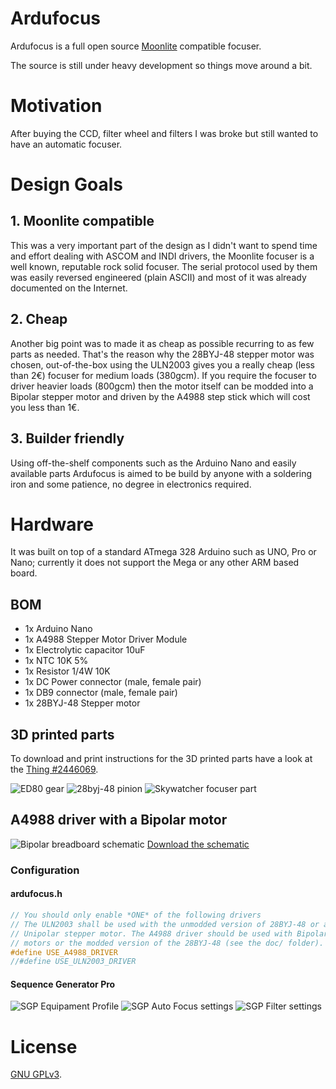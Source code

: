 # Ardufocus
Ardufocus is a full open source [Moonlite][moonlite] compatible focuser.

The source is still under heavy development so things move around a bit.

[moonlite]: https://www.focuser.com/


# Motivation
After buying the CCD, filter wheel and filters I was broke but still wanted to have an automatic
focuser.


# Design Goals

## 1. Moonlite compatible
This was a very important part of the design as I didn't want to spend time and effort dealing with
ASCOM and INDI drivers, the Moonlite focuser is a well known, reputable rock solid focuser. The
serial protocol used by them was easily reversed engineered (plain ASCII) and most of it was already
documented on the Internet.

## 2. Cheap
Another big point was to made it as cheap as possible recurring to as few parts as needed. That's
the reason why the 28BYJ-48 stepper motor was chosen, out-of-the-box using the ULN2003 gives you a
really cheap (less than 2€) focuser for medium loads (380gcm). If you require the focuser to driver
heavier loads (800gcm) then the motor itself can be modded into a Bipolar stepper motor and driven
by the A4988 step stick which will cost you less than 1€.

## 3. Builder friendly
Using off-the-shelf components such as the Arduino Nano and easily available parts Ardufocus is
aimed to be build by anyone with a soldering iron and some patience, no degree in electronics
required.


# Hardware
It was built on top of a standard ATmega 328 Arduino such as UNO, Pro or Nano; currently it does not
support the Mega or any other ARM based board.

## BOM

- 1x Arduino Nano
- 1x A4988 Stepper Motor Driver Module
- 1x Electrolytic capacitor 10uF
- 1x NTC 10K 5%
- 1x Resistor 1/4W 10K
- 1x DC Power connector (male, female pair)
- 1x DB9 connector (male, female pair)
- 1x 28BYJ-48 Stepper motor

## 3D printed parts
To download and print instructions for the 3D printed parts have a look at the [Thing #2446069][2446069].

[2446069]: https://www.thingiverse.com/thing:2446069

![ED80 gear](https://github.com/jbrazio/ardufocus/blob/master/doc/object-focuser-ed80.png)
![28byj-48 pinion](https://github.com/jbrazio/ardufocus/blob/master/doc/object-focuser-28byj-48.png)
![Skywatcher focuser part](https://github.com/jbrazio/ardufocus/blob/master/doc/object-focuser-skywatcher-v4.png)

## A4988 driver with a Bipolar motor
![Bipolar breadboard schematic](https://github.com/jbrazio/ardufocus/blob/master/doc/schematic-bipolar_bb.jpg)
[Download the schematic](https://github.com/jbrazio/ardufocus/blob/master/doc/schematic-bipolar_schem.jpg)

### Configuration

#### ardufocus.h
``` cpp
// You should only enable *ONE* of the following drivers
// The ULN2003 shall be used with the unmodded version of 28BYJ-48 or any other
// Unipolar stepper motor. The A4988 driver should be used with Bipolar stepper
// motors or the modded version of the 28BYJ-48 (see the doc/ folder).
#define USE_A4988_DRIVER
//#define USE_ULN2003_DRIVER
```

#### Sequence Generator Pro
![SGP Equipament Profile](https://github.com/jbrazio/ardufocus/blob/master/doc/sgp-focus-01.jpg)
![SGP Auto Focus settings](https://github.com/jbrazio/ardufocus/blob/master/doc/sgp-focus-02.jpg)
![SGP Filter settings](https://github.com/jbrazio/ardufocus/blob/master/doc/sgp-focus-03.jpg)


# License
[GNU GPLv3](./LICENSE).
